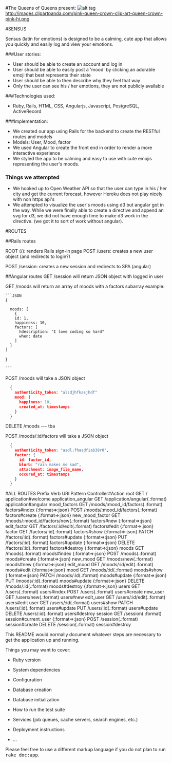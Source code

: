 #The Queens of Queens present:
![alt tag](http://images.clipartpanda.com/pink-queen-crown-clip-art-queen-crown-pink-hi.png)
http://images.clipartpanda.com/pink-queen-crown-clip-art-queen-crown-pink-hi.png

#SENSUS

 Sensus (latin for emotions) is designed to be a calming, cute app that allows you quickly and easily log and view your emotions.

###User stories:

- User should be able to create an account and log in
- User should be able to easily post a 'mood' by clicking an adorable emoji that best represents their state
- User should be able to then describe why they feel that way
- Only the user can see his / her emotions, they are not publicly available


###Technologies used:
- Ruby, Rails, HTML, CSS, Angularjs, Javascript, PostgreSQL, ActiveRecord

###Implementation:
- We created our app using Rails for the backend to create the RESTful routes and models
- Models: User, Mood, factor
- We used Angular to create the front end in order to render a more interactive experience
- We styled the app to be calming and easy to use with cute emojis representing the user's moods.


### Things we attempted
- We hooked up to Open Weather API so that the user can type in his / her city and get the current forecast, however Heroku does not play nicely with non https api's
- We attempted to visualize the user's moods using d3 but angular got in the way. While we were finally able to create a directive and append an svg for d3, we did not have enough time to make d3 work in the directive. (we got it to sort of work without angular).


#ROUTES

##Rails routes

ROOT (/): renders Rails sign-in page
POST /users: creates a new user object (and redirects to login?)

POST /session: creates a new session and redirects to SPA (angular)

##Angular routes
GET /session will return JSON object with logged in user

GET /moods will return an array of moods with a factors subarray
example:

    ```JSON
    {

      moods: [
        {
        id: 1,
        happiness: 10,
        factors: [
          hdescription: "I love coding so hard"
          when: date
        ]
      }
    ]
  }

    ```

POST /moods will take a JSON object
```json
  {
    authenticity_token: "alsdjhfkasjhdf"
    mood: {
      happiness: 10,
      created_at: timestamps
    }
  }
```

DELETE /moods --- tba

POST /moods/:id/factors will take a JSON object

```json
  {
    authenticity_token: "asdl;fhasdfiab38r0",
    factor: {
      id: factor_id,
      blurb: "rain makes me sad",
      attachment: image_file_name,
      occured_at: timestamps
    }
  }
```


#ALL ROUTES
Prefix Verb   URI Pattern                           Controller#Action
          root GET    /                                     application#welcome
application_angular GET    /application/angular(.:format)        application#angular
  mood_factors GET    /moods/:mood_id/factors(.:format)     factors#index {:format=>:json}
               POST   /moods/:mood_id/factors(.:format)     factors#create {:format=>:json}
new_mood_factor GET    /moods/:mood_id/factors/new(.:format) factors#new {:format=>:json}
   edit_factor GET    /factors/:id/edit(.:format)           factors#edit {:format=>:json}
        factor GET    /factors/:id(.:format)                factors#show {:format=>:json}
               PATCH  /factors/:id(.:format)                factors#update {:format=>:json}
               PUT    /factors/:id(.:format)                factors#update {:format=>:json}
               DELETE /factors/:id(.:format)                factors#destroy {:format=>:json}
         moods GET    /moods(.:format)                      moods#index {:format=>:json}
               POST   /moods(.:format)                      moods#create {:format=>:json}
      new_mood GET    /moods/new(.:format)                  moods#new {:format=>:json}
     edit_mood GET    /moods/:id/edit(.:format)             moods#edit {:format=>:json}
          mood GET    /moods/:id(.:format)                  moods#show {:format=>:json}
               PATCH  /moods/:id(.:format)                  moods#update {:format=>:json}
               PUT    /moods/:id(.:format)                  moods#update {:format=>:json}
               DELETE /moods/:id(.:format)                  moods#destroy {:format=>:json}
         users GET    /users(.:format)                      users#index
               POST   /users(.:format)                      users#create
      new_user GET    /users/new(.:format)                  users#new
     edit_user GET    /users/:id/edit(.:format)             users#edit
          user GET    /users/:id(.:format)                  users#show
               PATCH  /users/:id(.:format)                  users#update
               PUT    /users/:id(.:format)                  users#update
               DELETE /users/:id(.:format)                  users#destroy
       session GET    /session(.:format)                    session#current_user {:format=>:json}
               POST   /session(.:format)                    session#create
               DELETE /session(.:format)                    session#destroy



This README would normally document whatever steps are necessary to get the
application up and running.

Things you may want to cover:

* Ruby version

* System dependencies

* Configuration

* Database creation

* Database initialization

* How to run the test suite

* Services (job queues, cache servers, search engines, etc.)

* Deployment instructions

* ...


Please feel free to use a different markup language if you do not plan to run
<tt>rake doc:app</tt>.
